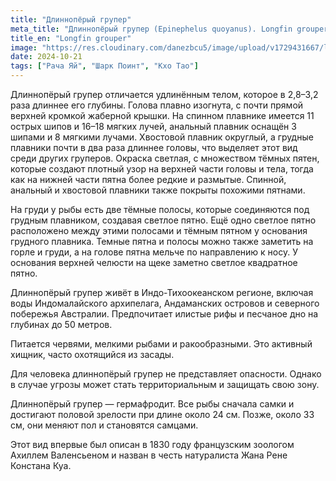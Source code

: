 ```yaml
---
title: "Длиннопёрый групер"
meta_title: "Длиннопёрый групер (Epinephelus quoyanus). Longfin grouper"
title_en: "Longfin grouper"
image: "https://res.cloudinary.com/danezbcu5/image/upload/v1729431667/longfinGrouper_hsz4cm.png"
date: 2024-10-21
tags: ["Рача Яй", "Шарк Поинт", "Кхо Тао"]
---
```

Длиннопёрый групер отличается удлинённым телом, которое в 2,8–3,2 раза длиннее его глубины. Голова плавно изогнута, с почти прямой верхней кромкой жаберной крышки. На спинном плавнике имеется 11 острых шипов и 16–18 мягких лучей, анальный плавник оснащён 3 шипами и 8 мягкими лучами. Хвостовой плавник округлый, а грудные плавники почти в два раза длиннее головы, что выделяет этот вид среди других груперов. Окраска светлая, с множеством тёмных пятен, которые создают плотный узор на верхней части головы и тела, тогда как на нижней части пятна более редкие и размытые. Спинной, анальный и хвостовой плавники также покрыты похожими пятнами.

На груди у рыбы есть две тёмные полосы, которые соединяются под грудным плавником, создавая светлое пятно. Ещё одно светлое пятно расположено между этими полосами и тёмным пятном у основания грудного плавника. Темные пятна и полосы можно также заметить на горле и груди, а на голове пятна мельче по направлению к носу. У основания верхней челюсти на щеке заметно светлое квадратное пятно.

Длиннопёрый групер живёт в Индо-Тихоокеанском регионе, включая воды Индомалайского архипелага, Андаманских островов и северного побережья Австралии. Предпочитает илистые рифы и песчаное дно на глубинах до 50 метров.

Питается червями, мелкими рыбами и ракообразными. Это активный хищник, часто охотящийся из засады.

Для человека длиннопёрый групер не представляет опасности. Однако в случае угрозы может стать территориальным и защищать свою зону.

Длиннопёрый групер — гермафродит. Все рыбы сначала самки и достигают половой зрелости при длине около 24 см. Позже, около 33 см, они меняют пол и становятся самцами.

Этот вид впервые был описан в 1830 году французским зоологом Ахиллем Валенсьеном и назван в честь натуралиста Жана Рене Констана Куа.
